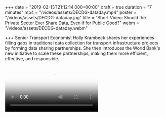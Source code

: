 +++
date = "2019-02-13T21:12:14.000+00:00"
draft = true
duration = "7 minutes"
mp4 = "/videos/assets/DECDG-dataday.mp4"
poster = "/videos/assets/DECDG-dataday.jpg"
title = "Short Video: Should the Private Sector Ever Share Data, Even if for Public Good?"
webm = "/videos/assets/DECDG-dataday.webm"

+++
Senior Transport Economist Holly Krambeck shares her experiences filling gaps in traditional data collection for transport infrastructure projects by forming data sharing partnerships. She then introduces the World Bank's new initiative to scale these partnerships, making them more efficient, effective, and responsible. 

<div class="embed-responsive embed-responsive-16by9 primary-bg">
    <video controls poster="/videos/assets/DECDG-dataday.jpg">
      <source src="/videos/assets/DECDG-dataday.mp4"  type="video/webm">
      <source src="/videos/assets/DECDG-dataday.mp4" type="video/mp4">
      Sorry, your browser doesn't support embedded videos.
   </video>
</div>